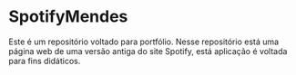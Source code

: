 # SpotifyMendes
Este é um repositório voltado para portfólio. Nesse repositório está uma página web de uma versão antiga do site Spotify, está aplicação é voltada para fins didáticos.
